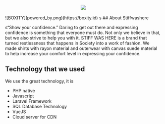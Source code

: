 <p align="center"><a href="https://stiffwashere.id" target="_blank"><img src="https://res.cloudinary.com/boxity-id/image/upload/v1634100442/client/stiffwashere/putih_aat9mb.png" width="400"></a></p>
![BOXITY](powered_by.png)(https://boxity.id)
s
## About Stiffwashere

s“Show your confidence.” Daring to get out there and expressing confidence is something that everyone must do. Not only we believe in that, but we also strive to help you with it. STIFF WAS HERE is a brand that turned restlessness that happens in Society into a work of fashion. We made shirts with rayon material and outerwear with canvas suede material to help increase your comfort level in expressing your confidence. 

## Technology that we used
We use the great technology, it is
- PHP native
- Javascript
- Laravel Framework
- SQL Database Technology
- VueJS
- Cloud server for CDN 
